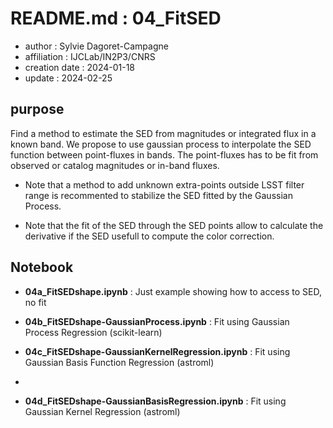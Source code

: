 # README.md : 04_FitSED

- author : Sylvie Dagoret-Campagne
- affiliation : IJCLab/IN2P3/CNRS
- creation date : 2024-01-18
- update : 2024-02-25

## purpose

Find a method to estimate the SED from magnitudes or integrated flux in a known band.
We propose to use gaussian process to interpolate the SED function between point-fluxes in bands.
The point-fluxes has to be fit from observed or catalog magnitudes or in-band fluxes.


- Note that a method to add unknown extra-points outside LSST filter range is recommented to stabilize
the SED fitted by the Gaussian Process.


- Note that the fit of the SED through the SED points allow to calculate the derivative if the SED usefull to compute the color correction.

## Notebook


- **04a_FitSEDshape.ipynb** : Just example showing how to access to SED, no fit
                      
- **04b_FitSEDshape-GaussianProcess.ipynb** : Fit using Gaussian Process Regression (scikit-learn)

- **04c_FitSEDshape-GaussianKernelRegression.ipynb** : Fit using Gaussian Basis Function Regression (astroml)
- 
- **04d_FitSEDshape-GaussianBasisRegression.ipynb** : Fit using Gaussian Kernel Regression (astroml)
